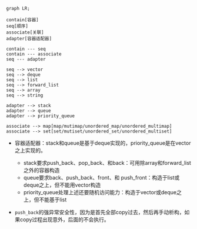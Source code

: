 ```mermaid
graph LR;

contain[容器]
seq[顺序]
associate[关联]
adapter[容器适配器]

contain --- seq
contain --- associate
seq --- adapter

seq --> vector
seq --> deque
seq --> list
seq --> forward_list
seq --> array
seq --> string

adapter --> stack
adapter --> queue
adapter --> priority_queue

associate --> map[map/mutimap/unordered_map/unordered_multimap]
associate --> set[set/mutiset/unordered_set/unordered_multiset]

```

+ 容器适配器：stack和queue是基于deque实现的，priority_queue是在vector之上实现的。
	+ stack要求push_back、pop_back、和back：可用除array和forward_list之外的容器构造
	+ queue要求back、push_back、front、和 push_front：构造于list或deque之上，但不能用vector构造
	+ priority_queue处理上述还要随机访问能力：构造于vector或deque之上，但不能基于list


+ `push_back`的强异常安全性，因为是首先全部copy过去，然后再手动析构，如果copy过程出现意外，后面的不会执行。